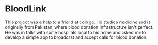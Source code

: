 # BloodLink

This project was a help to a friend at college. He studies medicine and is originally from Pakistan, where blood donation infrastructure isn't perfect. He was in talks with some hospitals local to his home and asked me to develop a simple app to broadcast and accept calls for blood donation.



